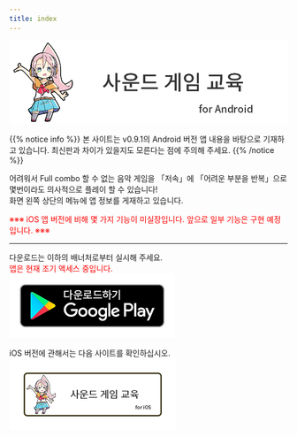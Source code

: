 ```yaml
---
title: index
---
```


![top banner](top_banner.ko.png)

{{% notice info %}}
본 사이트는 v0.9.1의 Android 버전 앱 내용을 바탕으로 기재하고 있습니다. 최신판과 차이가 있을지도 모른다는 점에 주의해 주세요.
{{% /notice %}}

어려워서 Full combo 할 수 없는 음악 게임을 「저속」에 「어려운 부분을 반복」으로 몇번이라도 의사적으로 플레이 할 수 있습니다!<br>화면 왼쪽 상단의 메뉴에 앱 정보를 게재하고 있습니다.

<span style="color: red"> ※※※ iOS 앱 버전에 비해 몇 가지 기능이 미실장입니다. 앞으로 일부 기능은 구현 예정입니다. ※※※</span>

-------

다운로드는 이하의 배너처로부터 실시해 주세요.<br><span style="color: red">앱은 현재 조기 액세스 중입니다.</span><br>
[![Google Play link](img_google-play-badge.ko.png#imgleft)](https://play.google.com/store/apps/details?id=jp.hyoromo.VideoSwing)
<div class="clear clear_box"></div>

iOS 버전에 관해서는 다음 사이트를 확인하십시오.<br>
[![Site link](img_banner_ios.ko.png#imgleft)](https://hyoromo.github.io/sound-game-training/ko/)
<div class="clear clear_box"></div>